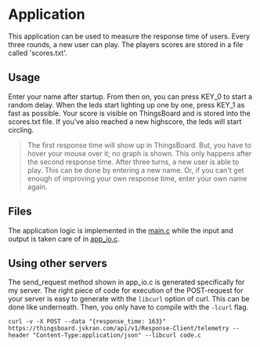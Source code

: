 # Application
This application can be used to measure the response time of users. Every three rounds, a new user can play. The players scores are stored in a file called 'scores.txt'.

## Usage
Enter your name after startup. From then on, you can press KEY_0 to start a random delay. When the leds start lighting up one by one, press KEY_1 as fast as possible. Your score is visible on ThingsBoard and is stored into the scores.txt file. If you've also reached a new highscore, the leds will start circling.
> The first response time will show up in ThingsBoard. But, you have to hover your mouse over it; no graph is shown. This only happens after the second response time.
After three turns, a new user is able to play. This can be done by entering a new name. Or, if you can't get enough of improving your own response time, enter your own name again.

## Files
The application logic is implemented in the [main.c](./main.c) while the input and output is taken care of in [app_io.c](./app_io.c). 

## Using other servers
The send_request method shown in app_io.c is generated specifically for my server. The right piece of code for execution of the POST-request for your server is easy to generate with the ```libcurl``` option of curl. This can be done like underneath. Then, you only have to compile with the ```-lcurl``` flag.

```curl -v -X POST --data "{response_time: 163}" https://thingsboard.jvkran.com/api/v1/Response-Client/telemetry --header "Content-Type:application/json" --libcurl code.c``` 